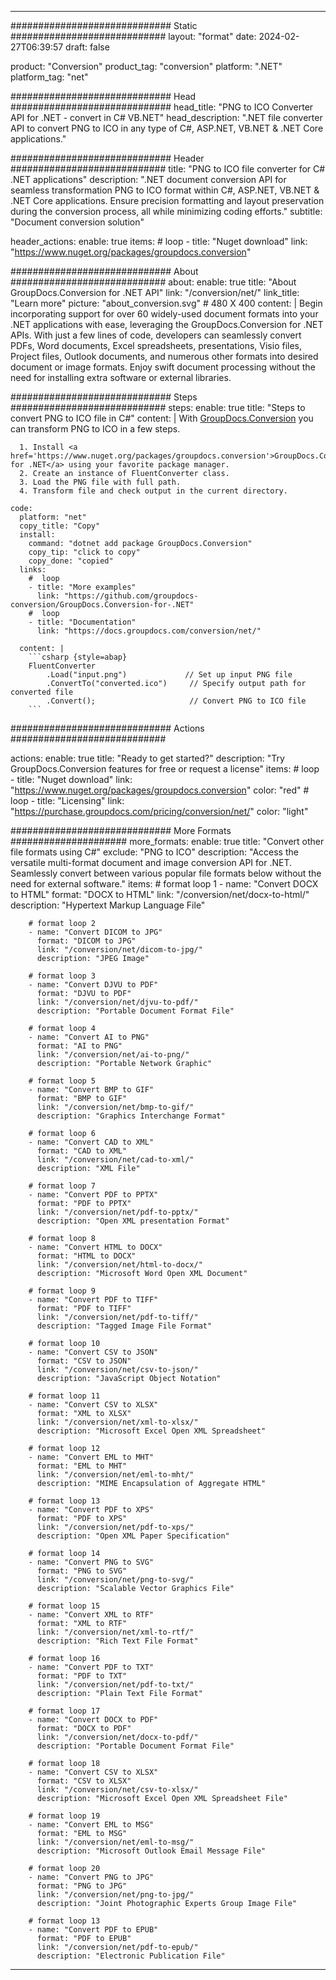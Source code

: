  
---
############################# Static ############################
layout: "format"
date: 2024-02-27T06:39:57
draft: false

product: "Conversion"
product_tag: "conversion"
platform: ".NET"
platform_tag: "net"

############################# Head #############################
head_title: "PNG to ICO Converter API for .NET - convert in C# VB.NET"
head_description: ".NET file converter API to convert PNG to ICO in any type of C#, ASP.NET, VB.NET & .NET Core applications."

############################# Header ############################
title: "PNG to ICO file converter for C# .NET applications" 
description: ".NET document conversion API for seamless transformation PNG to ICO format within C#, ASP.NET, VB.NET & .NET Core applications. Ensure precision formatting and layout preservation during the conversion process, all while minimizing coding efforts." 
subtitle: "Document conversion solution" 

header_actions:
  enable: true
  items:
    #  loop
    - title: "Nuget download"
      link: "https://www.nuget.org/packages/groupdocs.conversion"


############################# About ############################
about:
    enable: true
    title: "About GroupDocs.Conversion for .NET API"
    link: "/conversion/net/"
    link_title: "Learn more"
    picture: "about_conversion.svg" # 480 X 400
    content: |
      Begin incorporating support for over 60 widely-used document formats into your .NET applications with ease, leveraging the GroupDocs.Conversion for .NET APIs. With just a few lines of code, developers can seamlessly convert PDFs, Word documents, Excel spreadsheets, presentations, Visio files, Project files, Outlook documents, and numerous other formats into desired document or image formats. Enjoy swift document processing without the need for installing extra software or external libraries.


############################# Steps ############################
steps:
    enable: true
    title: "Steps to convert PNG to ICO file in C#" 
    content: |
      With <a href='https://products.groupdocs.com/conversion/net/'>GroupDocs.Conversion</a> you can transform PNG to ICO in a few steps.
      
      1. Install <a href='https://www.nuget.org/packages/groupdocs.conversion'>GroupDocs.Conversion for .NET</a> using your favorite package manager. 
      2. Create an instance of FluentConverter class.  
      3. Load the PNG file with full path. 
      4. Transform file and check output in the current directory. 
   
    code:
      platform: "net"
      copy_title: "Copy"
      install:
        command: "dotnet add package GroupDocs.Conversion"
        copy_tip: "click to copy"
        copy_done: "copied"
      links:
        #  loop
        - title: "More examples"
          link: "https://github.com/groupdocs-conversion/GroupDocs.Conversion-for-.NET"
        #  loop
        - title: "Documentation"
          link: "https://docs.groupdocs.com/conversion/net/"
          
      content: |
        ```csharp {style=abap}
        FluentConverter
            .Load("input.png")             // Set up input PNG file
            .ConvertTo("converted.ico")     // Specify output path for converted file
            .Convert();                     // Convert PNG to ICO file        
        ```            

############################# Actions ############################

actions:
  enable: true
  title: "Ready to get started?"
  description: "Try GroupDocs.Conversion features for free or request a license"
  items:
    #  loop
    - title: "Nuget download"
      link: "https://www.nuget.org/packages/groupdocs.conversion"
      color: "red"
        #  loop
    - title: "Licensing"
      link: "https://purchase.groupdocs.com/pricing/conversion/net/"
      color: "light"


############################# More Formats #####################
more_formats:
    enable: true
    title: "Convert other file formats using C#"
    exclude: "PNG to ICO"
    description: "Access the versatile multi-format document and image conversion API for .NET. Seamlessly convert between various popular file formats below without the need for external software."
    items: 
        # format loop 1
        - name: "Convert DOCX to HTML"
          format: "DOCX to HTML"
          link: "/conversion/net/docx-to-html/"
          description: "Hypertext Markup Language File" 

        # format loop 2
        - name: "Convert DICOM to JPG" 
          format: "DICOM to JPG"
          link: "/conversion/net/dicom-to-jpg/"
          description: "JPEG Image" 

        # format loop 3
        - name: "Convert DJVU to PDF"
          format: "DJVU to PDF"
          link: "/conversion/net/djvu-to-pdf/"
          description: "Portable Document Format File" 

        # format loop 4
        - name: "Convert AI to PNG"
          format: "AI to PNG"
          link: "/conversion/net/ai-to-png/"
          description: "Portable Network Graphic" 

        # format loop 5
        - name: "Convert BMP to GIF"
          format: "BMP to GIF"
          link: "/conversion/net/bmp-to-gif/"
          description: "Graphics Interchange Format"

        # format loop 6
        - name: "Convert CAD to XML"
          format: "CAD to XML"
          link: "/conversion/net/cad-to-xml/"
          description: "XML File"

        # format loop 7
        - name: "Convert PDF to PPTX"
          format: "PDF to PPTX"
          link: "/conversion/net/pdf-to-pptx/"
          description: "Open XML presentation Format"

        # format loop 8
        - name: "Convert HTML to DOCX"
          format: "HTML to DOCX"
          link: "/conversion/net/html-to-docx/"
          description: "Microsoft Word Open XML Document"

        # format loop 9
        - name: "Convert PDF to TIFF"
          format: "PDF to TIFF"
          link: "/conversion/net/pdf-to-tiff/"
          description: "Tagged Image File Format" 

        # format loop 10
        - name: "Convert CSV to JSON" 
          format: "CSV to JSON"
          link: "/conversion/net/csv-to-json/"
          description: "JavaScript Object Notation" 

        # format loop 11
        - name: "Convert CSV to XLSX" 
          format: "XML to XLSX"
          link: "/conversion/net/xml-to-xlsx/"
          description: "Microsoft Excel Open XML Spreadsheet"  
          
        # format loop 12
        - name: "Convert EML to MHT"
          format: "EML to MHT"
          link: "/conversion/net/eml-to-mht/"
          description: "MIME Encapsulation of Aggregate HTML"  
              
        # format loop 13
        - name: "Convert PDF to XPS"
          format: "PDF to XPS"
          link: "/conversion/net/pdf-to-xps/"
          description: "Open XML Paper Specification" 
          
        # format loop 14
        - name: "Convert PNG to SVG"
          format: "PNG to SVG"
          link: "/conversion/net/png-to-svg/"
          description: "Scalable Vector Graphics File" 
          
        # format loop 15
        - name: "Convert XML to RTF"
          format: "XML to RTF"
          link: "/conversion/net/xml-to-rtf/"
          description: "Rich Text File Format"
          
        # format loop 16
        - name: "Convert PDF to TXT"
          format: "PDF to TXT"
          link: "/conversion/net/pdf-to-txt/"
          description: "Plain Text File Format"              
        
        # format loop 17
        - name: "Convert DOCX to PDF"
          format: "DOCX to PDF"
          link: "/conversion/net/docx-to-pdf/"
          description: "Portable Document Format File"
 
        # format loop 18
        - name: "Convert CSV to XLSX"
          format: "CSV to XLSX"
          link: "/conversion/net/csv-to-xlsx/"
          description: "Microsoft Excel Open XML Spreadsheet File"
 
        # format loop 19
        - name: "Convert EML to MSG"
          format: "EML to MSG"
          link: "/conversion/net/eml-to-msg/"
          description: "Microsoft Outlook Email Message File"

        # format loop 20
        - name: "Convert PNG to JPG"
          format: "PNG to JPG"
          link: "/conversion/net/png-to-jpg/"
          description: "Joint Photographic Experts Group Image File"

        # format loop 13
        - name: "Convert PDF to EPUB"
          format: "PDF to EPUB"
          link: "/conversion/net/pdf-to-epub/"
          description: "Electronic Publication File"

---
